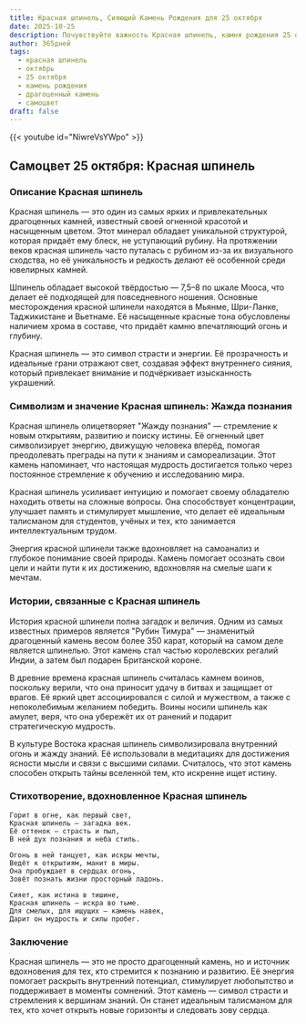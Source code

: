 ```yaml
---
title: Красная шпинель, Сияющий Камень Рождения для 25 октября
date: 2025-10-25
description: Почувствуйте важность Красная шпинель, камня рождения 25 октября, который символизирует Жажда познания. Пусть его красота и значение осветят ваш день.
author: 365дней
tags:
  - красная шпинель
  - октябрь
  - 25 октября
  - камень рождения
  - драгоценный камень
  - самоцвет
draft: false
---
```


{{< youtube id="NiwreVsYWpo" >}}

## Самоцвет 25 октября: Красная шпинель

### Описание Красная шпинель

Красная шпинель — это один из самых ярких и привлекательных драгоценных камней, известный своей огненной красотой и насыщенным цветом. Этот минерал обладает уникальной структурой, которая придаёт ему блеск, не уступающий рубину. На протяжении веков красная шпинель часто путалась с рубином из-за их визуального сходства, но её уникальность и редкость делают её особенной среди ювелирных камней.

Шпинель обладает высокой твёрдостью — 7,5–8 по шкале Мооса, что делает её подходящей для повседневного ношения. Основные месторождения красной шпинели находятся в Мьянме, Шри-Ланке, Таджикистане и Вьетнаме. Её насыщенные красные тона обусловлены наличием хрома в составе, что придаёт камню впечатляющий огонь и глубину.

Красная шпинель — это символ страсти и энергии. Её прозрачность и идеальные грани отражают свет, создавая эффект внутреннего сияния, который привлекает внимание и подчёркивает изысканность украшений.

### Символизм и значение Красная шпинель: Жажда познания

Красная шпинель олицетворяет "Жажду познания" — стремление к новым открытиям, развитию и поиску истины. Её огненный цвет символизирует энергию, движущую человека вперёд, помогая преодолевать преграды на пути к знаниям и самореализации. Этот камень напоминает, что настоящая мудрость достигается только через постоянное стремление к обучению и исследованию мира.

Красная шпинель усиливает интуицию и помогает своему обладателю находить ответы на сложные вопросы. Она способствует концентрации, улучшает память и стимулирует мышление, что делает её идеальным талисманом для студентов, учёных и тех, кто занимается интеллектуальным трудом.

Энергия красной шпинели также вдохновляет на самоанализ и глубокое понимание своей природы. Камень помогает осознать свои цели и найти пути к их достижению, вдохновляя на смелые шаги к мечтам.

### Истории, связанные с Красная шпинель

История красной шпинели полна загадок и величия. Одним из самых известных примеров является "Рубин Тимура" — знаменитый драгоценный камень весом более 350 карат, который на самом деле является шпинелью. Этот камень стал частью королевских регалий Индии, а затем был подарен Британской короне.

В древние времена красная шпинель считалась камнем воинов, поскольку верили, что она приносит удачу в битвах и защищает от врагов. Её яркий цвет ассоциировался с силой и мужеством, а также с непоколебимым желанием победить. Воины носили шпинель как амулет, веря, что она убережёт их от ранений и подарит стратегическую мудрость.

В культуре Востока красная шпинель символизировала внутренний огонь и жажду знаний. Её использовали в медитациях для достижения ясности мысли и связи с высшими силами. Считалось, что этот камень способен открыть тайны вселенной тем, кто искренне ищет истину.

### Стихотворение, вдохновленное Красная шпинель

```
Горит в огне, как первый свет,  
Красная шпинель — загадка век.  
Её оттенок — страсть и пыл,  
В ней дух познания и неба стиль.

Огонь в ней танцует, как искры мечты,  
Ведёт к открытиям, манит в миры.  
Она пробуждает в сердцах огонь,  
Зовёт познать жизни просторный ладонь.

Сияет, как истина в тишине,  
Красная шпинель — искра во тьме.  
Для смелых, для ищущих — камень навек,  
Дарит он мудрость и силы пробег.
```

### Заключение

Красная шпинель — это не просто драгоценный камень, но и источник вдохновения для тех, кто стремится к познанию и развитию. Её энергия помогает раскрыть внутренний потенциал, стимулирует любопытство и поддерживает в моменты сомнений. Этот камень — символ страсти и стремления к вершинам знаний. Он станет идеальным талисманом для тех, кто хочет открыть новые горизонты и следовать зову сердца.